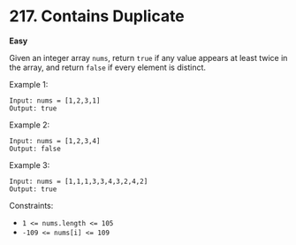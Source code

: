# 217. Contains Duplicate

**Easy**

Given an integer array `nums`, return `true` if any value appears at least twice in the array, and return `false` if every element is distinct.

Example 1:

    Input: nums = [1,2,3,1]
    Output: true

Example 2:

    Input: nums = [1,2,3,4]
    Output: false

Example 3:

    Input: nums = [1,1,1,3,3,4,3,2,4,2]
    Output: true

Constraints:
- `1 <= nums.length <= 105`
- `-109 <= nums[i] <= 109`
